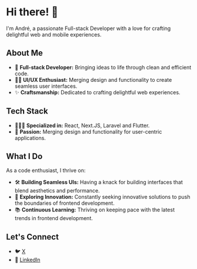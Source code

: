 # Hi there! 👋

I'm André, a passionate Full-stack Developer with a love for crafting delightful web and mobile experiences.

## About Me

- 🚀 **Full-stack Developer:** Bringing ideas to life through clean and efficient code.
- 👨‍🎨 **UI/UX Enthusiast:** Merging design and functionality to create seamless user interfaces.
- ✨ **Craftsmanship:** Dedicated to crafting delightful web experiences.

## Tech Stack

- 🧙🏻‍♂️ **Specialized in:** React, Next.JS, Laravel and Flutter.
- 💼 **Passion:** Merging design and functionality for user-centric applications.

## What I Do

As a code enthusiast, I thrive on:

- 🛠️ **Building Seamless UIs:** Having a knack for building interfaces that blend aesthetics and performance.
- 🚀 **Exploring Innovation:** Constantly seeking innovative solutions to push the boundaries of frontend development.
- 📚 **Continuous Learning:** Thriving on keeping pace with the latest trends in frontend development.

## Let's Connect

- 🐦 [X](https://x.com/andredsnogueira)
- 🔗 [LinkedIn](https://www.linkedin.com/in/andredsnogueira)
